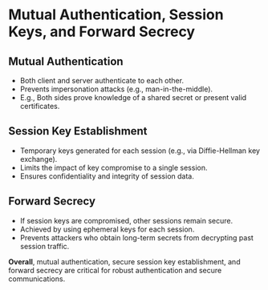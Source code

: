 # Mutual Authentication, Session Keys, and Forward Secrecy

## Mutual Authentication
- Both client and server authenticate to each other.
- Prevents impersonation attacks (e.g., man-in-the-middle).
- E.g., Both sides prove knowledge of a shared secret or present valid certificates.

## Session Key Establishment
- Temporary keys generated for each session (e.g., via Diffie-Hellman key exchange).
- Limits the impact of key compromise to a single session.
- Ensures confidentiality and integrity of session data.

## Forward Secrecy
- If session keys are compromised, other sessions remain secure.
- Achieved by using ephemeral keys for each session.
- Prevents attackers who obtain long-term secrets from decrypting past session traffic.

**Overall**, mutual authentication, secure session key establishment, and forward secrecy are critical for robust authentication and secure communications.